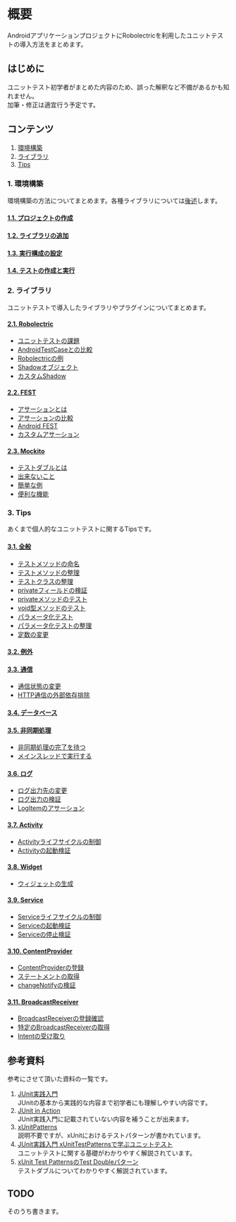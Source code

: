 # 概要
AndroidアプリケーションプロジェクトにRobolectricを利用したユニットテストの導入方法をまとめます。

## はじめに
ユニットテスト初学者がまとめた内容のため、誤った解釈など不備があるかも知れません。  
加筆・修正は適宜行う予定です。   

## コンテンツ

1. [環境構築](#environment)
1. [ライブラリ](#library)
1. [Tips](#tips)

<a name="environment"></a>
### 1. 環境構築
環境構築の方法についてまとめます。各種ライブラリについては[後述](#library)します。

#### [1.1. プロジェクトの作成](../../wiki/Environment/#wiki-create_project)
#### [1.2. ライブラリの追加](../../wiki/Environment#wiki-add_library)
#### [1.3. 実行構成の設定](../../wiki/Environment#wiki-run_configuration)
#### [1.4. テストの作成と実行](../../wiki/Environment#wiki-write_unit_test)

<a name="library"></a>
### 2. ライブラリ
ユニットテストで導入したライブラリやプラグインについてまとめます。

#### [2.1. Robolectric](../../wiki/2.1.-Robolectric)
* [ユニットテストの課題](../../wiki/2.1.-Robolectric#wiki-problem_with_unit_test)
* [AndroidTestCaseとの比較](../../wiki/2.1.-Robolectric#wiki-comparison_tools)
* [Robolectricの例](../../wiki/2.1.-Robolectric#wiki-example)
* [Shadowオブジェクト](../../wiki/2.1.-Robolectric#wiki-shadow_object)
* [カスタムShadow](../../wiki/2.1.-Robolectric#wiki-custom_shadow)

#### [2.2. FEST](../../wiki/2.2.-FEST)
 * [アサーションとは](../../wiki/2.2.-FEST#wiki-assertion)
 * [アサーションの比較](../../wiki/2.2.-FEST#wiki-comparison)
 * [Android FEST](../../wiki/2.2.-FEST#wiki-fest_android)
 * [カスタムアサーション](../../wiki/2.2.-FEST#wiki-custom_assertion)

#### [2.3. Mockito](../../wiki/2.3.-Mockito)
 * [テストダブルとは](../../wiki/2.3.-Mockito#wiki-test_double)
 * [出来ないこと](../../wiki/2.3.-Mockito#wiki-impossible_things)
 * [簡単な例](../../wiki/2.3.-Mockito#wiki-simple_example)
 * [便利な機能](../../wiki/2.3.-Mockito#wiki-useful_features)

<a name="tips"></a>
### 3. Tips
あくまで個人的なユニットテストに関するTipsです。

#### [3.1. 全般](../../wiki/3.1.-全般)
* [テストメソッドの命名](../../wiki/3.1.-全般#wiki-method_naming)
* [テストメソッドの整理](../../wiki/3.1.-全般#wiki-organize_test_methods)
* [テストクラスの整理](../../wiki/3.1.-全般#wiki-organize_test_classes)
* [privateフィールドの検証](../../wiki/3.1.-全般#wiki-verify_private_fields)
* [privateメソッドのテスト](../../wiki/3.1.-全般#wiki-test_private_methods)
* [void型メソッドのテスト](../../wiki/3.1.-全般#wiki-test_void_methods)
* [パラメータ化テスト](../../wiki/3.1.-全般#wiki-parameterized_test)
* [パラメータ化テストの整理](../../wiki/3.1.-全般#wiki-organize_parameterized_test)
* [定数の変更](../../wiki/3.1.-全般#wiki-change_constants)

#### [3.2. 例外](../../wiki/3.2.-例外)


#### [3.3. 通信](../../wiki/3.3.-通信)
 * [通信状態の変更](../../wiki/3.3.-通信#wiki-change_connection_state)
 * [HTTP通信の外部依存排除](../../wiki/3.3.-通信#wiki-stub_http_connection)

#### [3.4. データベース](../../wiki/3.4.-データベース)


#### [3.5. 非同期処理](../../wiki/3.5.-非同期処理)
* [非同期処理の完了を待つ](../../wiki/3.5.-非同期処理#wiki-await_async_process)
* [メインスレッドで実行する](../../wiki/3.5.-非同期処理#wiki-run_on_main_thread)
 
#### [3.6. ログ](../../wiki/3.6.-ログ)
* [ログ出力先の変更](../../wiki/3.6.-ログ#wiki-change_log_output)
* [ログ出力の検証](../../wiki/3.6.-ログ#wiki-verify_log_output)
* [LogItemのアサーション](../../wiki/3.6.-ログ#wiki-assert_log_item)

#### [3.7. Activity](../../wiki/3.7.-Activity)
* [Activityライフサイクルの制御](../../wiki/3.7.-Activity#wiki-activity_lifecycle)
* [Activityの起動検証](../../wiki/3.7.-Activity#wiki-verify_starting_activity)

#### [3.8. Widget](../../wiki/3.8.-Widget)
* [ウィジェットの生成](../../wiki/3.8.-Widget#create_app_widget)

#### [3.9. Service](../../wiki/3.9.-Service)                                       
* [Serviceライフサイクルの制御](../../wiki/3.9.-Service#wiki-service_lifecycle) 
* [Serviceの起動検証](../../wiki/3.9.-Service#wiki-verify_starting_service)        
* [Serviceの停止検証](../../wiki/3.9.-Service#wiki-verify_stopping_service)        
                                                                                   
#### [3.10. ContentProvider](../../wiki/3.10.-ContentProvider)                     
* [ContentProviderの登録](../../wiki/3.10.-ContentProvider#wiki-register_content_provider)
* [ステートメントの取得](../../wiki/3.10.-ContentProvider#wiki-get_statements)  
* [changeNotifyの検証](../../wiki/3.10.-ContentProvider#wiki-verify_changes)       
                                                                                   
#### [3.11. BroadcastReceiver](../../wiki/3.11.-BroadcastReceiver)                 
* [BroadcastReceiverの登録確認](../../wiki/3.11.-BroadcastReceiver#wiki-verify_registered)
* [特定のBroadcastReceiverの取得](../../wiki/3.11.-BroadcastReceiver#wiki-get_receiver)
* [Intentの受け取り](../../wiki/3.11.-BroadcastReceiver#wiki-receive_intents)   

## 参考資料
参考にさせて頂いた資料の一覧です。  

1. [JUnit実践入門](http://www.amazon.co.jp/dp/477415377X)  
JUnitの基本から実践的な内容まで初学者にも理解しやすい内容です。  
1. [JUnit in Action](http://www.amazon.co.jp/dp/1935182021)  
JUnit実践入門に記載されていない内容を補うことが出来ます。  
1. [xUnitPatterns](http://xunitpatterns.com)  
説明不要ですが、xUnitにおけるテストパターンが書かれています。  
1. [JUnit実践入門 xUnitTestPatternsで学ぶユニットテスト](http://www.slideshare.net/shuji_w6e/junit-xunittestpatterns)  
ユニットテストに関する基礎がわかりやすく解説されています。  
1. [xUnit Test PatternsのTest Doubleパターン](http://goyoki.hatenablog.com/entry/20120301/1330608789)  
テストダブルについてわかりやすく解説されています。

<a name="todo"></a>
## TODO
そのうち書きます。  
